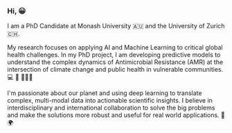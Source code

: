 ### Hi, 😀

I am a PhD Candidate at Monash University 🇦🇺 and the University of Zurich 🇨🇭.

My research focuses on applying AI and Machine Learning to critical global health challenges. 
In my PhD project, I am developing predictive models to understand the complex dynamics of Antimicrobial Resistance (AMR) at the intersection of climate change and public health in vulnerable communities. 💻 🦠 🧑🏼‍🔬

I'm passionate about our planet and using deep learning to translate complex, multi-modal data into actionable scientific insights.
I believe in interdisciplinary and international collaboration to solve the big problems and make the solutions more robust and useful for real world applications. 🤝 🌍
